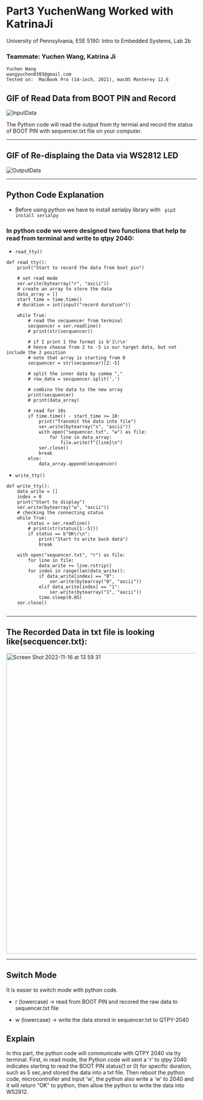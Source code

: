 # Part3 YuchenWang Worked with KatrinaJi

University of Pennsylvania, ESE 5190: Intro to Embedded Systems, Lab 2b

### Teammate: Yuchen Wang, Katrina Ji

    Yuchen Wang
    wangyuchen0303@gmail.com
    Tested on:  MacBook Pro (14-inch, 2021), macOS Monterey 12.6

## GIF of Read Data from BOOT PIN and Record

![InputData](https://user-images.githubusercontent.com/105755054/202268733-38efb52a-c3af-4d6f-ab77-3d794cb96c40.GIF)

The Python code will read the output from tty termial and record the status of BOOT PIN with sequencer.txt file on your computer.

---

## GIF of Re-displaing the Data via WS2812 LED

![OutputData](https://user-images.githubusercontent.com/105755054/202269079-c60ff665-0ff7-453c-b378-5822bd2fcb5f.GIF)

---

## Python Code Explanation

- Before using python we have to install serialpy library with ``` pip3 install serialpy```

### In python code we were designed two functions that help to read from terminal and write to qtpy 2040:

- ```read_tty()```

```
def read_tty():
    print("Start to record the data from boot pin")

    # set read mode
    ser.write(bytearray("r", "ascii"))
    # create an array to store the data
    data_array = []
    start_time = time.time()
    # duration = int(input("record duration"))

    while True:
        # read the secquencer from terminal
        secquencer = ser.readline()
        # print(str(secquencer))

        # if I print 1 the format is b'1\r\n'
        # hence choose from 2 to -5 is our target data, but not include the 2 position
        # note that array is starting from 0
        secquencer = str(secquencer)[2:-5]

        # split the inner data by comma ","
        # row_data = secquencer.split(',')

        # combina the data to the new array
        print(secquencer)
        # print(data_array)

        # read for 10s
        if time.time() - start_time >= 10:
            print("Transmit the data into file")
            ser.write(bytearray("s", "ascii"))
            with open("sequencer.txt", "w") as file:
                for line in data_array:
                    file.write(f"{line}\n")
            ser.close()
            break
        else:
            data_array.append(secquencer)

```

- ```write_tty()```

```
def write_tty():
    data_write = []
    index = 0
    print("Start to display")
    ser.write(bytearray("w", "ascii"))
    # checking the connecting status
    while True:
        status = ser.readline()
        # print(str(status[1:-5]))
        if status == b"OK\r\n":
            print("Start to write back data")
            break

    with open("sequencer.txt", "r") as file:
        for line in file:
            data_write += line.rstrip()
        for index in range(len(data_write)):
            if data_write[index] == "0":
                ser.write(bytearray("0", "ascii"))
            elif data_write[index] == "1":
                ser.write(bytearray("1", "ascii"))
            time.sleep(0.05)
    ser.close()


```

---

## The Recorded Data in txt file is looking like(secquencer.txt):

<img width="794" alt="Screen Shot 2022-11-16 at 13 59 31" src="https://user-images.githubusercontent.com/105755054/202269338-4ad18a11-5259-47e8-9877-c0a61c3036d4.png">

---
## Switch Mode

It is easier to switch mode with python code. 

- r (lowercase) -> read from BOOT PIN and recored the raw data to sequencer.txt file

- w (lowercase) -> write the data stored in sequencer.txt to QTPY-2040 


## Explain

In this part, the python code will communicate with QTPY 2040 via tty terminal. First, in read mode, the Python code will sent a 'r' to qtpy 2040 indicates starting to read the BOOT PIN status(1 or 0) for specific duration, such as 5 sec,and stored the data into a txt file. Then reboot the python code, microcontroller and input 'w', the python also write a 'w' to 2040 and it will return "OK" to python, then allow the python to write the data into WS2812.
